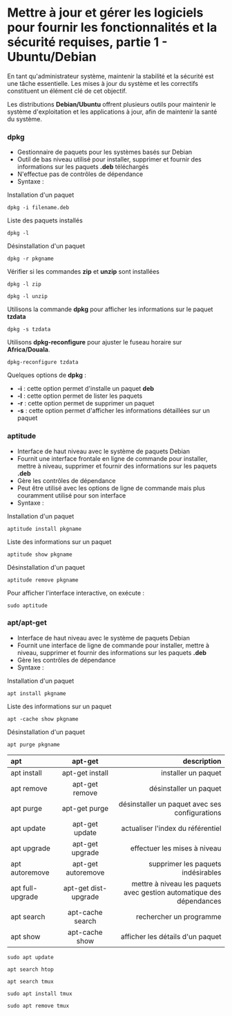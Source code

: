 # Mettre à jour et gérer les logiciels pour fournir les fonctionnalités et la sécurité requises, partie 1 - Ubuntu/Debian

En tant qu'administrateur système, maintenir la stabilité et la sécurité est une tâche essentielle. Les mises à jour du système et les correctifs constituent un élément clé de cet objectif.

Les distributions **Debian/Ubuntu** offrent plusieurs outils pour maintenir le système d'exploitation et les applications à jour, afin de maintenir la santé du système.

### dpkg

- Gestionnaire de paquets pour les systèmes basés sur Debian
- Outil de bas niveau utilisé pour installer, supprimer et fournir des informations sur les paquets **.deb** téléchargés
- N'effectue pas de contrôles de dépendance
- Syntaxe :

Installation d'un paquet
```
dpkg -i filename.deb
```

Liste des paquets installés
```
dpkg -l
```

Désinstallation d'un paquet
```
dpkg -r pkgname
```

Vérifier si les commandes **zip** et **unzip** sont installées

```
dpkg -l zip
```

```
dpkg -l unzip
```

Utilisons la commande **dpkg** pour afficher les informations sur le paquet **tzdata**

```
dpkg -s tzdata
```

Utilisons **dpkg-reconfigure** pour ajuster le fuseau horaire sur **Africa/Douala**.

```
dpkg-reconfigure tzdata
```

Quelques options de **dpkg** :
- **-i** : cette option permet d'installe un paquet **deb**
- **-l** : cette option permet de lister les paquets
- **-r** : cette option permet de supprimer un paquet
- **-s** : cette option permet d'afficher les informations détaillées sur un paquet

### aptitude

- Interface de haut niveau avec le système de paquets Debian
- Fournit une interface frontale en ligne de commande pour installer, mettre à niveau, supprimer et fournir des informations sur les paquets **.deb**
- Gère les contrôles de dépendance
- Peut être utilisé avec les options de ligne de commande mais plus couramment utilisé pour son interface
- Syntaxe :

Installation d'un paquet
```
aptitude install pkgname
```

Liste des informations sur un paquet
```
aptitude show pkgname
```

Désinstallation d'un paquet
```
aptitude remove pkgname
```

Pour afficher l'interface interactive, on exécute :

```
sudo aptitude
```

### apt/apt-get

- Interface de haut niveau avec le système de paquets Debian
- Fournit une interface de ligne de commande pour installer, mettre à niveau, supprimer et fournir des informations sur les paquets **.deb**
- Gère les contrôles de dépendance
- Syntaxe :

Installation d'un paquet
```
apt install pkgname
```

Liste des informations sur un paquet
```
apt -cache show pkgname
```

Désinstallation d'un paquet
```
apt purge pkgname
```

|        apt       | apt-get                   | description                                                            |
| :---             | :----:                    | ---:                                                                   |
| apt install      | apt-get install           | installer un paquet                                                   |
| apt remove       | apt-get remove            | désinstaller un paquet                                                |
| apt purge        | apt-get purge             | désinstaller un paquet avec ses configurations                        |
| apt update       | apt-get update            | actualiser l'index du référentiel                                      |
| apt upgrade      | apt-get upgrade           | effectuer les mises à niveau                                           |
| apt autoremove   | apt-get autoremove        | supprimer les paquets indésirables                                    |
| apt full-upgrade | apt-get dist-upgrade      | mettre à niveau les paquets avec gestion automatique des dépendances  |
| apt search       | apt-cache search          | rechercher un programme                                                |
| apt show         | apt-cache show            | afficher les détails d'un paquet                                      |


```
sudo apt update
```

```
apt search htop
```

```
apt search tmux
```

```
sudo apt install tmux
```

```
sudo apt remove tmux
```